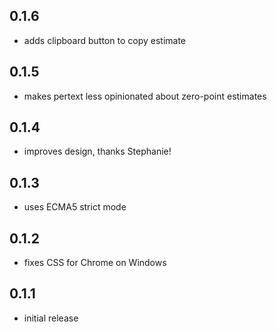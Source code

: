 ## 0.1.6

* adds clipboard button to copy estimate

## 0.1.5

* makes pertext less opinionated about zero-point estimates

## 0.1.4

* improves design, thanks Stephanie!

## 0.1.3

* uses ECMA5 strict mode

## 0.1.2

* fixes CSS for Chrome on Windows

## 0.1.1

* initial release
